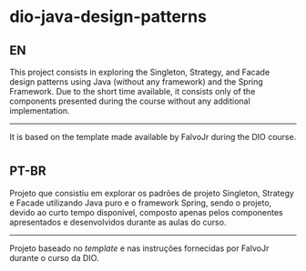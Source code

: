 # dio-java-design-patterns

## EN

This project consists in exploring the Singleton, Strategy, and Facade design patterns using Java (without any framework) and the Spring Framework. Due to the short time available, it consists only of the components presented during the course without any additional implementation.

------------

It is based on the template made available by FalvoJr during the DIO course.
#

## PT-BR

Projeto que consistiu em explorar os padrões de projeto Singleton, Strategy e Facade utilizando Java puro e o framework Spring, sendo o projeto, devido ao curto tempo disponível, composto apenas pelos componentes apresentados e desenvolvidos durante as aulas do curso. 

------------

Projeto baseado no _template_ e nas instruções fornecidas por FalvoJr durante o curso da DIO.
